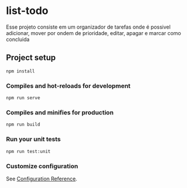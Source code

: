 # list-todo

Esse projeto consiste em um organizador de tarefas onde é possivel adicionar, mover por ondem de prioridade,
editar, apagar e marcar como concluida

## Project setup
```
npm install
```

### Compiles and hot-reloads for development
```
npm run serve
```

### Compiles and minifies for production
```
npm run build
```

### Run your unit tests
```
npm run test:unit
```

### Customize configuration
See [Configuration Reference](https://cli.vuejs.org/config/).
